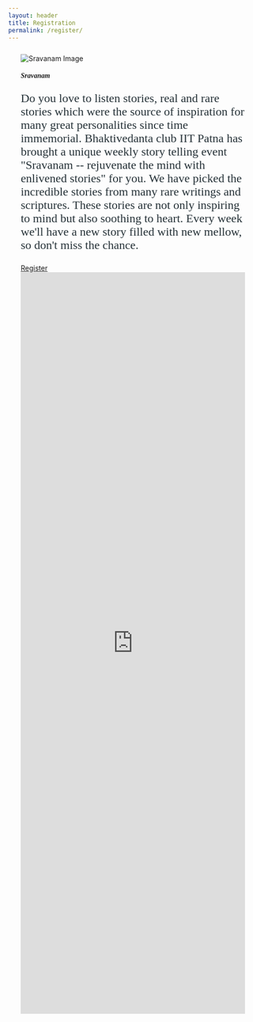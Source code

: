 ```yaml
---
layout: header
title: Registration
permalink: /register/
---
```



<div style="margin: 5%" class="row">
  <div class="col-lg-1 col-sm-12 col-xs-12"></div>
  <div class="col-lg-4 col-sm-12 col-xs-12">
    <div class="card" style="">
      <img class="card-img-top" src="https://i.imgur.com/mWOMYY8.jpg" alt="Sravanam Image">
      <div class="card-body">
        <h5 class="card-title text-warning h2" style="font-family: 'Pacifico', cursive;">Sravanam</h5>
        <p class="card-text" style="color: #263238; font-family: 'Dancing Script', cursive; font-size: 1.5rem;">Do you love to listen stories, real and rare stories which were the source of inspiration for many great personalities since time immemorial. Bhaktivedanta club IIT Patna has brought a unique weekly story telling event "Sravanam -- rejuvenate the mind with enlivened stories"  for you. We have picked the incredible stories from many rare writings and scriptures. These stories are not only inspiring to mind but also soothing to heart. Every week we'll have a new story filled with new mellow, so don't miss the chance.</p>
        <a href="#register" class="btn btn-primary">Register</a>
      </div>
    </div>
  </div>
  

  <div id="register" class="col-lg-7 col-sm-12 col-xs-12">
     <iframe src="https://docs.google.com/forms/d/e/1FAIpQLSdzZFVDsN8WqhR0CI4Tf0LchxLQS_IX2Bhr4RkpcmCgzCthiA/viewform?embedded=true" scrolling="no" width="100%" height="1500vh" frameborder="0" marginheight="0" marginwidth="0">Loading…</iframe>
  </div>
</div>   

<script type="text/javascript">
  fetch('https://byciitp.github.io/templates/header.html')
    .then(data => data.text())
    .then(html => document.getElementById('header').innerHTML = html);

</script>